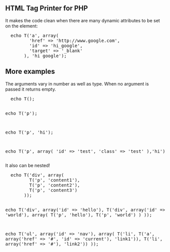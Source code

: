<h2>
  HTML Tag Printer for PHP
</h2>
<p>
  It makes the code clean when there are many dynamic attributes to be set on the element:
</p>

<pre>
  echo T('a', array(
         'href' => 'http://www.google.com',
         'id' => 'hi_google',
         'target' => '_blank'
       ), 'hi google');
</pre>

<h2>
  More examples
</h2>
<p>
  The arguments vary in number as well as type. When no argument is passed it returns empty.
</p>
<pre>
  echo T();
  
  echo T('p');
  
  echo T('p', 'hi');
  
  echo T('p', array(
         'id' => 'test',
         'class' => 'test'
       ),'hi');
</pre>
<p> 
  It also can be nested!
</p>
<pre>
  echo T('div', array(
         T('p', 'content1'),
         T('p', 'content2'),
         T('p', 'content3')
       ));

  echo T('div', array('id' => 'hello'),
          T('div', array('id' => 'world'), array(
            T('p', 'hello'),
            T('p', 'world')
          )
       ));
       
  echo T('ul', array('id' => 'nav'), array(
         T('li',
           T('a', array('href' => '#', 'id' => 'current'), 'link1')),
         T('li',
           T('a', array('href' => '#'), 'link2'))
       ));
</pre>
